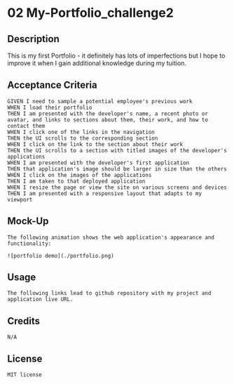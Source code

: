 # 02 My-Portfolio_challenge2

## Description

This is my first Portfolio - it definitely has lots of imperfections but I hope to improve it when I gain additional knowledge during my tuition.

## Acceptance Criteria

```
GIVEN I need to sample a potential employee's previous work
WHEN I load their portfolio
THEN I am presented with the developer's name, a recent photo or avatar, and links to sections about them, their work, and how to contact them
WHEN I click one of the links in the navigation
THEN the UI scrolls to the corresponding section
WHEN I click on the link to the section about their work
THEN the UI scrolls to a section with titled images of the developer's applications
WHEN I am presented with the developer's first application
THEN that application's image should be larger in size than the others
WHEN I click on the images of the applications
THEN I am taken to that deployed application
WHEN I resize the page or view the site on various screens and devices
THEN I am presented with a responsive layout that adapts to my viewport
```


## Mock-Up
```
The following animation shows the web application's appearance and functionality:

![portfolio demo](./portfolio.png)

```
## Usage

```
The following links lead to github repository with my project and application live URL.

```

## Credits

```
N/A
```

## License

```
MIT license 
```
